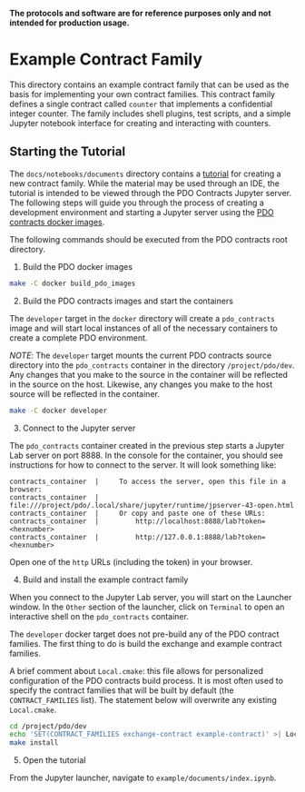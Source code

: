 <!---
Licensed under Creative Commons Attribution 4.0 International License
https://creativecommons.org/licenses/by/4.0/
--->

**The protocols and software are for reference purposes only and not intended for production usage.**

# Example Contract Family #

This directory contains an example contract family that can be used as
the basis for implementing your own contract families. This contract
family defines a single contract called `counter` that implements a
confidential integer counter. The family includes shell plugins, test
scripts, and a simple Jupyter notebook interface for creating and
interacting with counters.

## Starting the Tutorial ##

The `docs/notebooks/documents` directory contains a
[tutorial](docs/notebooks/documents/index.md) for creating a new
contract family. While the material may be used through an IDE, the
tutorial is intended to be viewed through the PDO Contracts Jupyter
server. The following steps will guide you through the process of
creating a development environment and starting a Jupyter server using
the [PDO contracts docker images](../docker/README.md).

The following commands should be executed from the PDO contracts root
directory.

1. Build the PDO docker images

```bash
make -C docker build_pdo_images
```

2. Build the PDO contracts images and start the containers

The `developer` target in the `docker` directory will create a
`pdo_contracts` image and will start local instances of all of the
necessary containers to create a complete PDO environment.

*NOTE*: The `developer` target mounts the current PDO contracts source
directory into the `pdo_contracts` container in the directory
`/project/pdo/dev`. Any changes that you make to the source in the
container will be reflected in the source on the host. Likewise, any
changes you make to the host source will be reflected in the
container.

```bash
make -C docker developer
```

3. Connect to the Jupyter server

The `pdo_contracts` container created in the previous step starts a
Jupyter Lab server on port 8888. In the console for the container, you
should see instructions for how to connect to the server. It will look
something like:

```
contracts_container  |     To access the server, open this file in a browser:
contracts_container  |         file:///project/pdo/.local/share/jupyter/runtime/jpserver-43-open.html
contracts_container  |     Or copy and paste one of these URLs:
contracts_container  |         http://localhost:8888/lab?token=<hexnumber>
contracts_container  |         http://127.0.0.1:8888/lab?token=<hexnumber>
```

Open one of the `http` URLs (including the token) in your browser.

4. Build and install the example contract family

When you connect to the Jupyter Lab server, you will start on the
Launcher window. In the `Other` section of the launcher, click on
`Terminal` to open an interactive shell on the `pdo_contracts`
container.

The `developer` docker target does not pre-build any of the PDO
contract families. The first thing to do is build the exchange and
example contract families.

A brief comment about `Local.cmake`: this file allows for personalized
configuration of the PDO contracts build process. It is most often
used to specify the contract families that will be built by default
(the `CONTRACT_FAMILIES` list). The statement below will overwrite
any existing `Local.cmake`.


```bash
cd /project/pdo/dev
echo 'SET(CONTRACT_FAMILIES exchange-contract example-contract)' >| Local.cmake
make install
```


5. Open the tutorial

From the Jupyter launcher, navigate to `example/documents/index.ipynb`.
